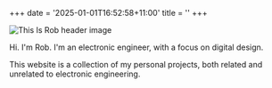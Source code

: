 +++
date = '2025-01-01T16:52:58+11:00'
title = ''
+++

![This Is Rob header image](/img/ThisIsRobHeader.svg)

Hi. I'm Rob. I'm an electronic engineer, with a focus on digital design.

This website is a collection of my personal projects, both related and unrelated to electronic engineering.